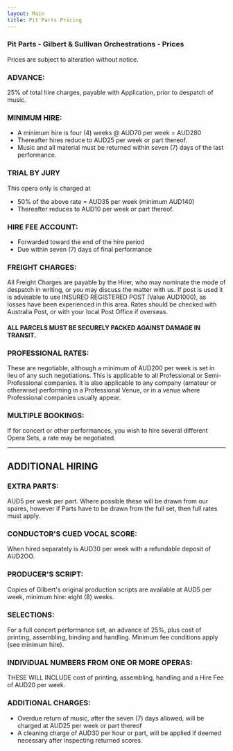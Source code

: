 ```yaml
---
layout: Main
title: Pit Parts Pricing
---
```


### Pit Parts - Gilbert & Sullivan Orchestrations - Prices

Prices are subject to alteration without notice.
  
### ADVANCE: 
25% of total hire charges, payable with Application, prior to despatch of music.

### MINIMUM HIRE:
* A minimum hire is four (4) weeks @ AUD70 per week = AUD280
* Thereafter hires reduce to AUD25 per week or part thereof.
* Music and all material must be returned within seven (7) days of the last performance.

### TRIAL BY JURY
This opera only is charged at 
* 50% of the above rate = AUD35 per week (minimum AUD140)
* Thereafter reduces to AUD10 per week or part thereof.  

### HIRE FEE ACCOUNT:
* Forwarded toward the end of the hire period
* Due within seven (7) days of final performance

### FREIGHT CHARGES:
All Freight Charges are payable by the Hirer, who may nominate the mode of despatch in writing, or you may discuss the matter with us. If post is used it is advisable to use INSURED REGISTERED POST (Value AUD1000), as losses have been experienced in this area. Rates should be
checked with Australia Post, or with your local Post Office if overseas.

#### ALL PARCELS MUST BE SECURELY PACKED AGAINST DAMAGE IN TRANSIT.

### PROFESSIONAL RATES:
These are negotiable, although a minimum of AUD200 per week is set in lieu of any such negotiations. This is applicable to all Professional or Semi-Professional companies. 
It is also applicable to any company (amateur or otherwise) performing in a Professional Venue, or in a venue where
Professional companies usually appear.

### MULTIPLE BOOKINGS:
If for concert or other performances, you wish to hire several different Opera Sets, a rate may be negotiated.  

- - - - - - -
## ADDITIONAL HIRING

### EXTRA PARTS:
AUD5 per week per part. Where possible these will be drawn from our spares, however if Parts have to be drawn from the full set, then full rates must apply.

### CONDUCTOR'S CUED VOCAL SCORE:
When hired separately is AUD30 per week with a refundable deposit of AUD2OO.

### PRODUCER'S SCRIPT:
Copies of Gilbert's original production scripts are available at AUD5 per week, minimum hire: eight (8) weeks.

### SELECTIONS:
For a full concert performance set, an advance of 25%, plus cost of printing, assembling, binding and handling. Minimum fee conditions apply (see minimum hire).

### INDIVIDUAL NUMBERS FROM ONE OR MORE OPERAS:
THESE WILL INCLUDE cost of printing, assembling, handling and a Hire Fee of AUD20 per week.

### ADDITIONAL CHARGES:
* Overdue return of music, after the seven (7) days allowed, will be charged at AUD25 per week or part thereof
* A cleaning charge of AUD30 per hour or part, will be applied if deemed necessary after inspecting returned scores.
